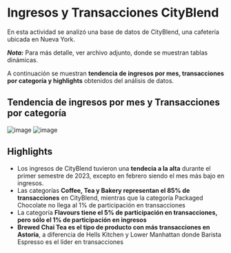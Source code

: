 # Ingresos y Transacciones CityBlend
En esta actividad se analizó una base de datos de CityBlend, una cafetería ubicada en Nueva York.

***Nota:*** Para más detalle, ver archivo adjunto, donde se muestran tablas dinámicas.

A continuación se muestran **tendencia de ingresos por mes, transacciones por categoría y highlights** obtenidos del análisis de datos.

## Tendencia de ingresos por mes y Transacciones por categoría

![image](https://github.com/user-attachments/assets/d6398787-1e65-4c33-9934-ff98b9ffd526)
![image](https://github.com/user-attachments/assets/f5bdaecb-908d-49d2-be96-94add0f255b8)


## Highlights

- Los ingresos de CityBlend tuvieron una **tendecia a la alta** durante el primer semestre de 2023, excepto en febrero siendo el mes más bajo en ingresos.
- Las categorías **Coffee, Tea y Bakery representan el 85% de transacciones** en CityBlend, mientras que la categoría Packaged Chocolate no llega al 1% de participación en transacciones
- La categoría **Flavours tiene el 5% de participación en transacciones, pero sólo el 1% de participación en ingresos**
- **Brewed Chai Tea es el tipo de producto con más transacciones en Astoria**, a diferencia de Hells Kitchen y Lower Manhattan donde Barista Espresso es el líder en transacciones
